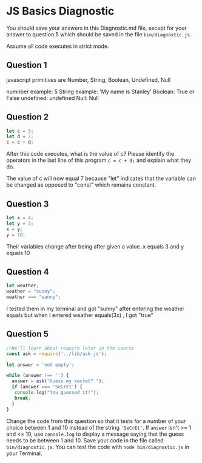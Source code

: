 # JS Basics Diagnostic

You should save your answers in this Diagnostic.md file, except for your answer to
question 5 which should be saved in the file `bin/diagnostic.js`.

Assume all code executes in strict mode.

## Question 1

javascript primitives are Number, String, Boolean, Undefined, Null

numnber example: 5
String example: 'My name is Stanley'
Boolean: True or False
undefined: undefined
Null: Null


## Question 2

```js
let c = 5;
let d = 2;
c = c + d;

```

After this code executes, what is the value of c?  Please identify the operators in the last line of this program `c = c + d;` and explain what they do.

The value of c will now equal 7 because "let" indicates that the variable can
be changed as opposed to "const" which remains constant.

## Question 3

```js
let x = 4;
let y = 3;
x = y;
y = 10;
```

Their variables change after being after given a value. x equals 3 and y equals
10

<!-- solution below -->


## Question 4

```js
let weather;
weather = "sunny";
weather === "sunny";
```

I tested them in my terminal and got "sunny" after entering the weather equals
but when I entered weather equals(3x) , I got "true"


## Question 5

```js
//We'll learn about require later in the course
const ask = require('../lib/ask.js');

let answer = 'not empty';

while (answer !== '') {
  answer = ask("Guess my secret? ");
  if (answer === 'SeCrEt') {
   console.log("You guessed it!");
   break;
  }
}
```

Change the code from this question so that it tests for a number of your choice
between 1 and 10 instead of the string `'SeCrEt'`.  If `answer` isn't >= 1 and
<= 10, use `console.log` to display a message saying that the guess needs to
be between 1 and 10.  Save your code in the file called `bin/diagnostic.js`.
You can test the code with `node bin/diagnostic.js` in your Terminal.
